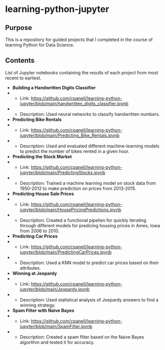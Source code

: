 # learning-python-jupyter

## Purpose
This is a repository for guided projects that I completed in the course of learning Python for Data Science.  

## Contents
List of Jupyter notebooks containing the results of each project from most recent to earliest.
* **Building a Handwritten Digits Classifier**
* * Link: https://github.com/cpanell/learning-python-jupyter/blob/main/handwritten_digits_classifier.ipynb
* * Description: Used neural networks to classify handwritten numbers.
* **Predicting Bike Rentals**
* * Link: https://github.com/cpanell/learning-python-jupyter/blob/main/Predicting_Bike_Rentals.ipynb
* * Description: Used and evaluated different machine-learning models to predict the number of bikes rented in a given hour.
* **Predicting the Stock Market**
* * Link: https://github.com/cpanell/learning-python-jupyter/blob/main/PredictingStocks.ipynb
* * Description: Trained a machine learning model on stock data from 1950-2012 to make prediction on prices from 2013-2015. 
* **Predicting House Sale Prices**
*  * Link: https://github.com/cpanell/learning-python-jupyter/blob/main/HousePricingPredictions.ipynb
*  * Description: Created a functional pipelien for quickly iterating through different models for predicing housing prices in Ames, Iowa from 2006 to 2010.
*  **Predicting Car Prices**
*  * Link: https://github.com/cpanell/learning-python-jupyter/blob/main/PredictingCarPrices.ipynb
*  * Description: Used a KNN model to predict car prices based on their attributes. 
*  **Winning at Jeopardy**
*  * Link: https://github.com/cpanell/learning-python-jupyter/blob/main/Jeopardy.ipynb
*  * Description: Used statistical analysis of Joepardy answers to find a winning strategy.
*  **Spam Filter with Naive Bayes**
*  * Link: https://github.com/cpanell/learning-python-jupyter/blob/main/SpamFilter.ipynb
*  * Description: Created a spam filter based on the Naive Bayes algorithm and tested it for accuracy.
